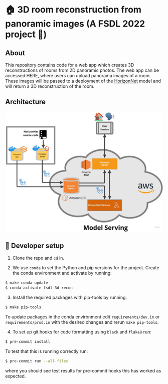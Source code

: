 # :house: 3D room reconstruction from panoramic images (A FSDL 2022 project :pancakes:)

## About

This repository contains code for a web app which creates 3D reconstructions of rooms from 2D panoramic photos. The web app can be accessed HERE, where users can upload panorama images of a room. These images will be passed to a deployment of the [HorizonNet](https://sunset1995.github.io/HorizonNet/) model and will return a 3D reconstruction of the room.

## Architecture

![image](assets/deployment_architecture.jpeg)

## :wrench: Developer setup

1. Clone the repo and `cd` in.

2. We use `conda` to set the Python and pip versions for the project. Create the conda environment and activate by running:
```bash
$ make conda-update
$ conda activate fsdl-3d-recon
```

3. Install the required packages with pip-tools by running:
```bash
$ make pip-tools
```

To update packages in the conda environment edit `requirements/dev.in` or `requirements/prod.in` with the desired changes and rerun `make pip-tools`.

4. To set up git hooks for code formatting using `black` and `flake8` run:

```bash
$ pre-commit install
```

To test that this is running correctly run:

```bash
$ pre-commit run --all-files
```

where you should see test results for pre-commit hooks this has worked as expected.
